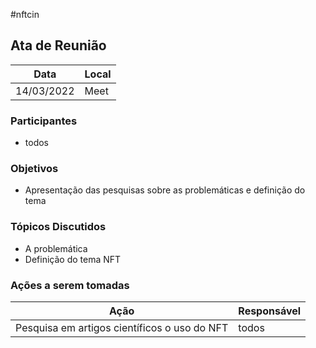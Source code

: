 #nftcin

## Ata de Reunião

Data         | Local
------------ | -------------
14/03/2022   | Meet


### Participantes
* todos

### Objetivos
* Apresentação das pesquisas sobre as problemáticas e definição do tema

### Tópicos Discutidos
* A problemática
* Definição do tema NFT

### Ações a serem tomadas
Ação         | Responsável   
------------ | ------------- 
Pesquisa em artigos científicos o uso do NFT | todos
